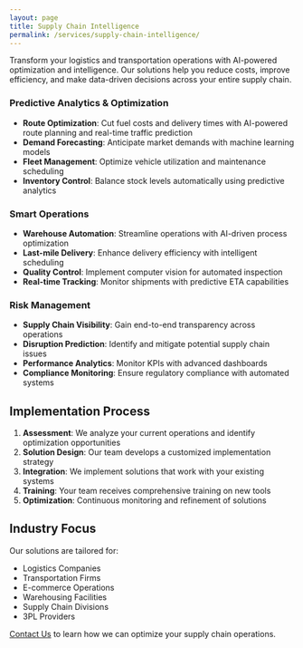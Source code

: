 ```yaml
---
layout: page
title: Supply Chain Intelligence
permalink: /services/supply-chain-intelligence/
---
```


Transform your logistics and transportation operations with AI-powered optimization and intelligence. Our solutions help you reduce costs, improve efficiency, and make data-driven decisions across your entire supply chain.

### Predictive Analytics & Optimization
- **Route Optimization**: Cut fuel costs and delivery times with AI-powered route planning and real-time traffic prediction
- **Demand Forecasting**: Anticipate market demands with machine learning models
- **Fleet Management**: Optimize vehicle utilization and maintenance scheduling
- **Inventory Control**: Balance stock levels automatically using predictive analytics

### Smart Operations
- **Warehouse Automation**: Streamline operations with AI-driven process optimization
- **Last-mile Delivery**: Enhance delivery efficiency with intelligent scheduling
- **Quality Control**: Implement computer vision for automated inspection
- **Real-time Tracking**: Monitor shipments with predictive ETA capabilities

### Risk Management
- **Supply Chain Visibility**: Gain end-to-end transparency across operations
- **Disruption Prediction**: Identify and mitigate potential supply chain issues
- **Performance Analytics**: Monitor KPIs with advanced dashboards
- **Compliance Monitoring**: Ensure regulatory compliance with automated systems

## Implementation Process

1. **Assessment**: We analyze your current operations and identify optimization opportunities
2. **Solution Design**: Our team develops a customized implementation strategy
3. **Integration**: We implement solutions that work with your existing systems
4. **Training**: Your team receives comprehensive training on new tools
5. **Optimization**: Continuous monitoring and refinement of solutions

## Industry Focus

Our solutions are tailored for:
- Logistics Companies
- Transportation Firms
- E-commerce Operations
- Warehousing Facilities
- Supply Chain Divisions
- 3PL Providers

[Contact Us](/contact) to learn how we can optimize your supply chain operations.